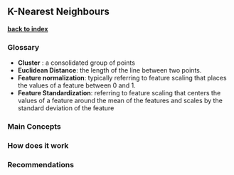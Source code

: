 ## K-Nearest Neighbours

**[back to index](https://github.com/mlfa03/MLOPs/blob/main/README.md)**

### Glossary 
* **Cluster** : a consolidated group of points 
* **Euclidean Distance**: the length of the line between two points. 
* **Feature normalization**: typically referring to feature scaling that places the values of a feature between 0 and 1. 
* **Feature Standardization**: referring to feature scaling that centers the values of a feature around the mean of the features and scales by the standard deviation of the feature

### Main Concepts


### How does it work 


### Recommendations 
